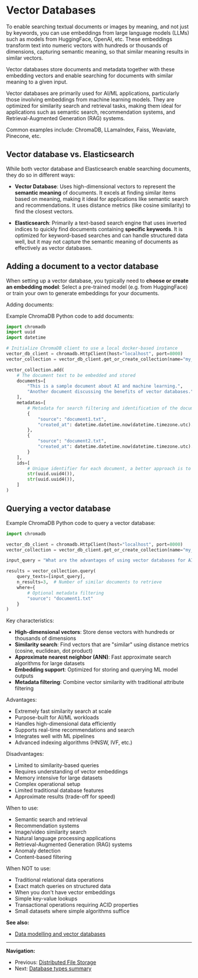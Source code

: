 # Vector Databases

To enable searching textual documents or images by meaning, and not just by keywords, you can use embeddings from large language models (LLMs) such as models from HuggingFace, OpenAI, etc. These embeddings transform text into numeric vectors with hundreds or thousands of dimensions, capturing semantic meaning, so that similar meaning results in similar vectors.

Vector databases store documents and metadata together with these embedding vectors and enable searching for documents with similar meaning to a given input.

Vector databases are primarily used for AI/ML applications, particularly those involving embeddings from machine learning models. They are optimized for similarity search and retrieval tasks, making them ideal for applications such as semantic search, recommendation systems, and Retrieval-Augmented Generation (RAG) systems.

Common examples include: ChromaDB, LLamaIndex, Faiss, Weaviate, Pinecone, etc.

## Vector database vs. Elasticsearch

While both vector database and Elasticsearch enable searching documents, they do so in different ways:

- **Vector Database**: Uses high-dimensional vectors to represent the **semantic meaning** of documents. It excels at finding similar items based on meaning, making it ideal for applications like semantic search and recommendations. It uses distance metrics (like cosine similarity) to find the closest vectors.

- **Elasticsearch**: Primarily a text-based search engine that uses inverted indices to quickly find documents containing **specific keywords**. It is optimized for keyword-based searches and can handle structured data well, but it may not capture the semantic meaning of documents as effectively as vector databases.

## Adding a document to a vector database

When setting up a vector database, you typically need to **choose or create an embedding model**: Select a pre-trained model (e.g. from HuggingFace) or train your own to generate embeddings for your documents.

Adding documents:

Example ChromaDB Python code to add documents:

```python
import chromadb
import uuid
import datetime

# Initialize ChromaDB client to use a local docker-based instance
vector_db_client = chromadb.HttpClient(host="localhost", port=8000)
vector_collection = vector_db_client.get_or_create_collection(name="my_collection")

vector_collection.add(
    # The document text to be embedded and stored
    documents=[
        "This is a sample document about AI and machine learning.",
        "Another document discussing the benefits of vector databases.",
    ],
    metadatas=[
        # Metadata for search filtering and identification of the documents
        {
            "source": "document1.txt",
            "created_at": datetime.datetime.now(datetime.timezone.utc).isoformat(),
        },
        {
            "source": "document2.txt",
            "created_at": datetime.datetime.now(datetime.timezone.utc).isoformat(),
        }
    ],
    ids=[
        # Unique identifier for each document, a better approach is to use an external ID or the hash of the document
        str(uuid.uuid4()),
        str(uuid.uuid4()),
    ]
)
```

## Querying a vector database

Example ChromaDB Python code to query a vector database:

```python
import chromadb

vector_db_client = chromadb.HttpClient(host="localhost", port=8000)
vector_collection = vector_db_client.get_or_create_collection(name="my_collection")

input_query = "What are the advantages of using vector databases for AI applications?"

results = vector_collection.query(
    query_texts=[input_query],
    n_results=3,  # Number of similar documents to retrieve
    where={
        # Optional metadata filtering
        "source": "document1.txt"
    }
)
```

Key characteristics:

- **High-dimensional vectors**: Store dense vectors with hundreds or thousands of dimensions
- **Similarity search**: Find vectors that are "similar" using distance metrics (cosine, euclidean, dot product)
- **Approximate nearest neighbor (ANN)**: Fast approximate search algorithms for large datasets
- **Embedding support**: Optimized for storing and querying ML model outputs
- **Metadata filtering**: Combine vector similarity with traditional attribute filtering

Advantages:

- Extremely fast similarity search at scale
- Purpose-built for AI/ML workloads
- Handles high-dimensional data efficiently
- Supports real-time recommendations and search
- Integrates well with ML pipelines
- Advanced indexing algorithms (HNSW, IVF, etc.)

Disadvantages:

- Limited to similarity-based queries
- Requires understanding of vector embeddings
- Memory intensive for large datasets
- Complex operational setup
- Limited traditional database features
- Approximate results (trade-off for speed)

When to use:

- Semantic search and retrieval
- Recommendation systems
- Image/video similarity search
- Natural language processing applications
- Retrieval-Augmented Generation (RAG) systems
- Anomaly detection
- Content-based filtering

When NOT to use:

- Traditional relational data operations
- Exact match queries on structured data
- When you don't have vector embeddings
- Simple key-value lookups
- Transactional operations requiring ACID properties
- Small datasets where simple algorithms suffice

**See also:**

- [Data modelling and vector databases](./data-modelling-vector-dbs.md)

---

**Navigation:**

- Previous: [Distributed File Storage](./distributed-file-storage.md)
- Next: [Database types summary](./database-types-summary.md)
